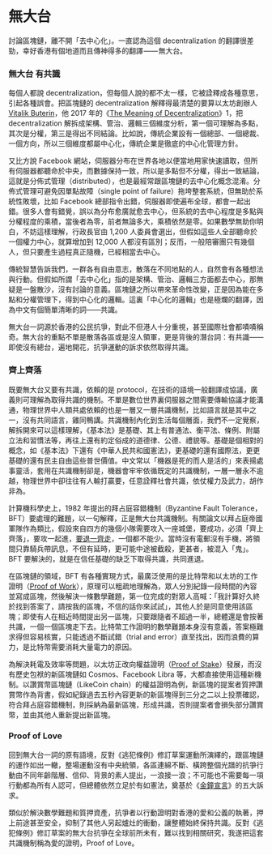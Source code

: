 # 無大台

討論區塊鏈，離不開「去中心化」。一直認為這個 decentralization 的翻譯很差勁，幸好香港有個地道而且傳神得多的翻譯 —— 無大台。

### ‌無大台 有共識

‌每個人都說 decentralization，但每個人說的都不太一樣，它被詮釋成各種意思，引起各種誤會。把區塊鏈的 decentralization 解釋得最清楚的要算以太坊創辦人[ Vitalik Buterin](https://en.wikipedia.org/wiki/Vitalik_Buterin)，他 2017 年的《[The Meaning of Decentralization](https://medium.com/@VitalikButerin/the-meaning-of-decentralization-a0c92b76a274)》1，把 decentralization 解拆成架構、管治、邏輯三個維度分析，第一個可理解為多點，其次是分權，第三是得出不同結論。比如說，傳統企業設有一個總部、一個總裁、一個方向，所以三個維度都屬中心化，傳統企業是徹底的中心化管理方針。

‌又比方說 Facebook 網站，伺服器分布在世界各地以便當地用家快速讀取，但所有伺服器都聽命於中央，而數據保持一致，所以是多點但不分權，得出一致結論，這就是分佈式管理（distributed），也是最經常跟區塊鏈的去中心化概念混淆。分佈式管理可避免因單點故障（single point of failure）拖垮整套系統，但無助於系統性敗壞，比如 Facebook 總部指令出錯，伺服器即使遍布全球，都會一起出錯。很多人會有錯覺，誤以為分布愈廣就愈去中心，但系統的去中心程度是多點與分權程度的乘積，當後者為零，前者無論多大，乘積依然是零。如果數學無助你明白，不妨這樣理解，行政長官由 1,200 人委員會選出，但假如這些人全部聽命於一個權力中心，就算增加到 12,000 人都沒有區別；反而，一般陪審團只有幾個人，但只要產生過程真正隨機，已經相當去中心。

‌傳統智慧告訴我們，一群各有自由意志，散落在不同地點的人，自然會有各種想法與行動。但假如所謂「去中心化」指的是架構、管治、邏輯三方面都去中心，那無疑是一盤散沙，沒有討論的意義。區塊鏈之所以帶來革命性改變，正是因為能在多點和分權管理下，得到中心化的邏輯。這裏「中心化的邏輯」也是極爛的翻譯，因為中文有個簡單清晰的詞——共識。

‌無大台一詞源於香港的公民抗爭，對此不但港人十分重視，甚至國際社會都嘖嘖稱奇。無大台的重點不單是散落各區或是沒人領軍，更是背後的潛台詞：有共識——即使沒有總台，遍地開花，抗爭運動的訴求依然取得共識。

### ‌齊上齊落

‌既要無大台又要有共識，依賴的是 protocol，在技術的語境一般翻譯成協議，廣義則可理解為取得共識的機制。不單是數位世界裏伺服器之間需要傳輸協議才能溝通，物理世界中人類共處依賴的也是一層又一層共識機制，比如語言就是其中之一，沒有共同語言，雞同鴨講。共識機制內化到生活每個層面，我們不一定覺察，解拆開來可以這樣理解，《基本法》是基礎、其上有普通法、衡平法、條例、附屬立法和習慣法等，再往上還有約定俗成的道德律、公德、禮貌等。基礎是個相對的概念，如《基本法》下還有《中華人民共和國憲法》，更基礎的還有國際法，更更基礎的還有民主自由這些普世價值。中文常以「機器是死的而人是活的」來表揚處事靈活，套用在共識機制卻是，機器會牢牢依循既定的共識機制，一層一層永不逾越，物理世界中卻往往有人輸打贏要，任意詮釋社會共識，依仗權力及武力，胡作非為。‌

計算機科學史上，1982 年提出的拜占庭容錯機制（Byzantine Fault Tolerance，BFT）要處理的難題，以一句解釋，正是無大台共識機制。有關論文以拜占庭帝國軍隊作為類比，假設來自四方的幾個小隊需要攻入一座城堡，要成功，必須「齊上齊落」，要攻一起進，[要退一齊走](https://thestandnews.com/politics/%E4%BD%94%E9%A0%98%E7%AB%8B%E6%B3%95%E6%9C%83-%E5%A0%85%E6%8C%81-%E4%B8%80%E9%BD%8A%E8%B5%B0-%E6%95%B8%E5%8D%81%E7%A4%BA%E5%A8%81%E8%80%85%E5%86%92%E6%B8%85%E5%A0%B4%E6%AD%BB%E7%B7%9A-%E9%87%8D%E8%BF%94%E6%9C%83%E8%AD%B0%E5%BB%B3%E5%8B%B8%E9%9B%A2%E7%95%99%E5%AE%88%E8%80%85/)，一個都不能少。當時沒有電郵沒有手機，將領間只靠騎兵帶訊息，不但有延時，更可能中途被截殺，更甚者，被混入「鬼」。BFT 要解決的，就是在信任基礎的缺乏下取得共識，共同進退。

‌在區塊鏈的領域，BFT 有各種實現方式，最廣泛使用的是比特幣和以太坊的工作證明（[Proof of Work](https://en.wikipedia.org/wiki/Proof_of_work)），原理可以粗疏地理解為，眾人分別紀錄一段時間的內容並寫成區塊，然後解決一條數學難題，第一位完成的對眾人高喊：「我計算好久終於找到答案了，請按我的區塊，不信的話你來試試」，其他人於是同意使用該區塊；即使有人在相近時間提出另一區塊，只要跟隨者不超過一半，總體還是會按著共識，一個一個區塊走下去。比特幣工作證明的數學難題本身沒有意義，答案極難求得但容易核實，只能透過不斷試錯（trial and error）直至找出，因而浪費的算力，是比特幣需要消耗大量電力的原因。

‌為解決耗電及效率等問題，以太坊正改向權益證明（[Proof of Stake](https://en.wikipedia.org/wiki/Proof_of_stake)）發展，而沒有歷史包袱的新區塊鏈如 Cosmos、Facebook Libra 等，大都直接使用這種新機制。以讚賞幣區塊鏈（LikeCoin chain）的權益證明為例，新區塊的提案者質押讚賞幣作為背書，假如紀錄過去五秒內容更新的新區塊得到三分之二以上投票確認，符合拜占庭容錯機制，則採納為最新區塊，形成共識，否則提案者會損失部分讚賞幣，並由其他人重新提出新區塊。

### Proof of Love

‌回到無大台一詞的原有語境，反對《逃犯條例》修訂草案運動所演繹的，跟區塊鏈的運作如出一轍，整場運動沒有中央統領，各區連綿不斷、橫跨整個光譜的抗爭行動由不同年齡階層、信仰、背景的素人提出，一浪接一浪；不可能也不需要每一項行動都為所有人認可，但總體依然立足於有如憲法，奠基於《[金鐘宣言](https://www.inmediahk.net/node/1065302)》的五大訴求。‌

類似於解決數學難題和質押資產，抗爭者以行動證明對香港的愛和公義的執著，押上前途甚至安全，抑制了其他人另起爐灶的衝動，讓整體始終保持共識。反對《逃犯條例》修訂草案的無大台抗爭在全球前所未有，難以找到相關研究，我遂把這套共識機制稱為愛的證明，Proof of Love。

